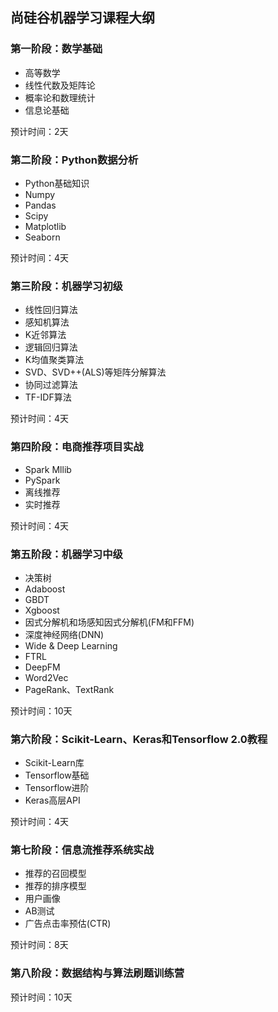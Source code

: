 ## 尚硅谷机器学习课程大纲

### 第一阶段：数学基础

- 高等数学
- 线性代数及矩阵论
- 概率论和数理统计
- 信息论基础

预计时间：2天

### 第二阶段：Python数据分析

- Python基础知识
- Numpy
- Pandas
- Scipy
- Matplotlib
- Seaborn

预计时间：4天

### 第三阶段：机器学习初级

- 线性回归算法
- 感知机算法
- K近邻算法
- 逻辑回归算法
- K均值聚类算法
- SVD、SVD++(ALS)等矩阵分解算法
- 协同过滤算法
- TF-IDF算法

预计时间：4天

### 第四阶段：电商推荐项目实战

- Spark Mllib
- PySpark
- 离线推荐
- 实时推荐

预计时间：4天

### 第五阶段：机器学习中级

- 决策树
- Adaboost
- GBDT
- Xgboost
- 因式分解机和场感知因式分解机(FM和FFM)
- 深度神经网络(DNN)
- Wide & Deep Learning
- FTRL
- DeepFM
- Word2Vec
- PageRank、TextRank

预计时间：10天

### 第六阶段：Scikit-Learn、Keras和Tensorflow 2.0教程

- Scikit-Learn库
- Tensorflow基础
- Tensorflow进阶
- Keras高层API

预计时间：4天

### 第七阶段：信息流推荐系统实战

- 推荐的召回模型
- 推荐的排序模型
- 用户画像
- AB测试
- 广告点击率预估(CTR)

预计时间：8天

### 第八阶段：数据结构与算法刷题训练营

预计时间：10天